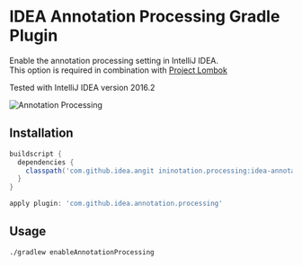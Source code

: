 # IDEA Annotation Processing Gradle Plugin

Enable the annotation processing setting in IntelliJ IDEA.  
This option is required in combination with [Project Lombok](https://projectlombok.org/)

Tested with IntelliJ IDEA version 2016.2

![Annotation Processing](https://s31.postimg.org/rz06r66yj/annotation_processing.png)

## Installation

```groovy
buildscript {
  dependencies {
    classpath('com.github.idea.angit ininotation.processing:idea-annotation-processing-gradle-plugin:0.0.1-SNAPSHOT')
  }
}

apply plugin: 'com.github.idea.annotation.processing'
```

## Usage

```
./gradlew enableAnnotationProcessing
```